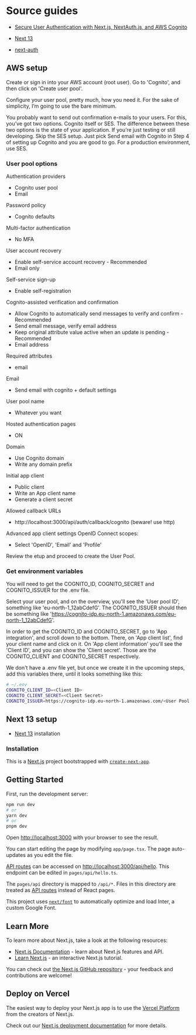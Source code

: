 # Source guides

-   [Secure User Authentication with Next.js, NextAuth.js, and AWS Cognito](https://evoila.com/de/blog/2023/03/07/secure-user-authentication-with-next-js-nextauth-js-and-aws-cognito-2/)

-   [Next 13](https://nextjs.org/docs)

-   [next-auth](https://next-auth.js.org/getting-started/example)

## AWS setup

Create or sign in into your AWS account (root user). Go to 'Cognito', and then click on 'Create user pool'.

Configure your user pool, pretty much, how you need it. For the sake of simplicity, I’m going to use the bare minimum.

You probably want to send out confirmation e-mails to your users. For this, you’ve got two options. Cognito itself or SES. The difference between these two options is the state of your application. If you’re just testing or still developing. Skip the SES setup. Just pick Send email with Cognito in Step 4 of setting up Cognito and you are good to go. For a production environment, use SES.

### User pool options

Authentication providers

-   Cognito user pool
-   Email

Password policy

-   Cognito defaults

Multi-factor authentication

-   No MFA

User account recovery

-   Enable self-service account recovery - Recommended
-   Email only

Self-service sign-up

-   Enable self-registration

Cognito-assisted verification and confirmation

-   Allow Cognito to automatically send messages to verify and confirm - Recommended
-   Send email message, verify email address
-   Keep original attribute value active when an update is pending - Recommended
-   Email address

Required attributes

-   email

Email

-   Send email with cognito + default settings

User pool name

-   Whatever you want

Hosted authentication pages

-   ON

Domain

-   Use Cognito domain
-   Write any domain prefix

Initial app client

-   Public client
-   Write an App client name
-   Generate a client secret

Allowed callback URLs

-   http://localhost:3000/api/auth/callback/cognito (beware! use http)

Advanced app client settings
OpenID Connect scopes:

-   Select 'OpenID', 'Email' and 'Profile'

Review the etup and proceed to create the User Pool.

### Get environment variables

You will need to get the COGNITO_ID, COGNITO_SECRET and COGNITO_ISSUER for the .env file.

Select your user pool, and on the overview, you'll see the 'User pool ID', something like 'eu-north-1_12abCdefG'. The COGNITO_ISSUER should then be something like 'https://cognito-idp.eu-north-1.amazonaws.com/eu-north-1_12abCdefG'.

In order to get the COGNITO_ID and COGNITO_SECRET, go to 'App integration', and scroll down to the bottom. There, on 'App client list', find your client name and click on it. On 'App client information' you'll see the 'Client ID', and you can show the 'Client secret'. Those are the COGNITO_CLIENT and COGNITO_SECRET respectively.

We don't have a .env file yet, but once we create it in the upcoming steps, add this variables there, until it looks something like this:

```bash
# ~/.env
COGNITO_CLIENT_ID=<Client ID>
COGNITO_CLIENT_SECRET=<Client Secret>
COGNITO_ISSUER=https://cognito-idp.eu-north-1.amazonaws.com/<User Pool ID>
```

## Next 13 setup

-   [Next 13](https://nextjs.org/docs) installation

### Installation

This is a [Next.js](https://nextjs.org/) project bootstrapped with [`create-next-app`](https://github.com/vercel/next.js/tree/canary/packages/create-next-app).

## Getting Started

First, run the development server:

```bash
npm run dev
# or
yarn dev
# or
pnpm dev
```

Open [http://localhost:3000](http://localhost:3000) with your browser to see the result.

You can start editing the page by modifying `app/page.tsx`. The page auto-updates as you edit the file.

[API routes](https://nextjs.org/docs/api-routes/introduction) can be accessed on [http://localhost:3000/api/hello](http://localhost:3000/api/hello). This endpoint can be edited in `pages/api/hello.ts`.

The `pages/api` directory is mapped to `/api/*`. Files in this directory are treated as [API routes](https://nextjs.org/docs/api-routes/introduction) instead of React pages.

This project uses [`next/font`](https://nextjs.org/docs/basic-features/font-optimization) to automatically optimize and load Inter, a custom Google Font.

## Learn More

To learn more about Next.js, take a look at the following resources:

-   [Next.js Documentation](https://nextjs.org/docs) - learn about Next.js features and API.
-   [Learn Next.js](https://nextjs.org/learn) - an interactive Next.js tutorial.

You can check out [the Next.js GitHub repository](https://github.com/vercel/next.js/) - your feedback and contributions are welcome!

## Deploy on Vercel

The easiest way to deploy your Next.js app is to use the [Vercel Platform](https://vercel.com/new?utm_medium=default-template&filter=next.js&utm_source=create-next-app&utm_campaign=create-next-app-readme) from the creators of Next.js.

Check out our [Next.js deployment documentation](https://nextjs.org/docs/deployment) for more details.
